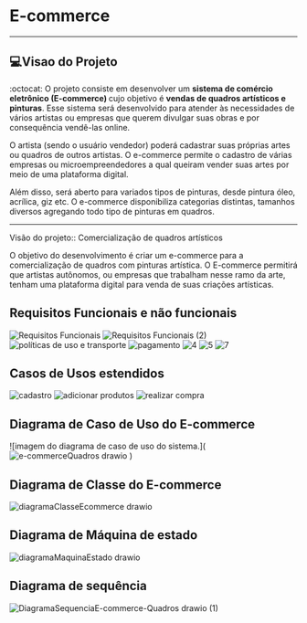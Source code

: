 # E-commerce

---

## 💻Visao do Projeto

<p align="left"> :octocat: O projeto consiste em desenvolver um <strong>sistema de comércio eletrônico (E-commerce) </strong>
  cujo objetivo é <strong>vendas de quadros artísticos e pinturas</strong>. Esse sistema será desenvolvido para atender 
  às necessidades de vários artistas ou empresas que querem divulgar suas obras e por consequência vendê-las online. 
 </p>

<p align="left"> O artista (sendo o usuário vendedor) poderá cadastrar suas próprias artes ou 
  quadros de outros artistas. O e-commerce permite o cadastro de várias empresas ou microempreendedores a qual queiram vender suas artes por meio de uma plataforma digital.</p>

<p align="left">Além disso, será aberto para variados tipos de pinturas, desde pintura óleo, acrílica, giz etc. O e-commerce disponibiliza categorias distintas, tamanhos diversos agregando todo tipo de pinturas em quadros.</p>


---
Visão do projeto:: Comercialização de quadros artísticos

O objetivo do desenvolvimento é criar um e-commerce para a comercialização de quadros com pinturas artística. O E-commerce permitirá que artistas autônomos, ou empresas que trabalham nesse ramo da arte, tenham uma plataforma digital para venda de suas criações artísticas.

## Requisitos Funcionais e não funcionais

![Requisitos Funcionais](https://github.com/franpl-pr/E-commerce/assets/52611643/833daf1c-d1d5-4e8c-adaf-eacd27784e3a)
![Requisitos Funcionais (2)](https://github.com/franpl-pr/E-commerce/assets/52611643/b6997094-c65c-45e5-8535-8ce710fcae58)
![políticas de uso e transporte](https://github.com/franpl-pr/E-commerce/assets/52611643/f61ab01f-ecb9-43ab-ae11-2164fffc9305)
![pagamento](https://github.com/franpl-pr/E-commerce/assets/52611643/e5eea55e-26e2-433c-9407-a60378d26cb5)
![4](https://github.com/franpl-pr/E-commerce/assets/52611643/70c35a1c-5218-4908-8dd1-844132aa0aec)
![5](https://github.com/franpl-pr/E-commerce/assets/52611643/cff185e1-a3e3-4271-a638-058ce7ae23ca)
![7](https://github.com/franpl-pr/E-commerce/assets/52611643/1a1a7dd7-57d6-49c4-9ff3-f32bfdaaf331)



## Casos de Usos estendidos

![cadastro](https://github.com/franpl-pr/E-commerce/assets/52611643/12647a41-cc48-44ae-83eb-925c3b7b67df)
![adicionar produtos](https://github.com/franpl-pr/E-commerce/assets/52611643/2304c2a5-199c-4078-9bc5-7519464b702d)
![realizar compra](https://github.com/franpl-pr/E-commerce/assets/52611643/189e7c32-4562-482c-8d37-761dde12b57b)




## Diagrama de Caso de Uso do E-commerce

![imagem do diagrama de caso de uso do sistema.](![e-commerceQuadros drawio](https://github.com/franpl-pr/E-commerce/assets/52611643/3a3841e8-a33b-475e-97df-e139856e9fc1)
)



## Diagrama de Classe do E-commerce
![diagramaClasseEcommerce drawio](https://github.com/franpl-pr/E-commerce/assets/52611643/01b3b380-47d3-46b4-80bd-0e6ab46abb0f)

## Diagrama de Máquina de estado
![diagramaMaquinaEstado drawio](https://github.com/franpl-pr/E-commerce-quadros-art-sticos/assets/52611643/630eb95c-ec7e-4c4b-a51b-8e6aaaec46f3)

## Diagrama de sequência
![DiagramaSequenciaE-commerce-Quadros drawio (1)](https://github.com/franpl-pr/E-commerce-quadros-art-sticos/assets/52611643/e77a122c-7d49-48b0-8692-d05d1cbe933b)


